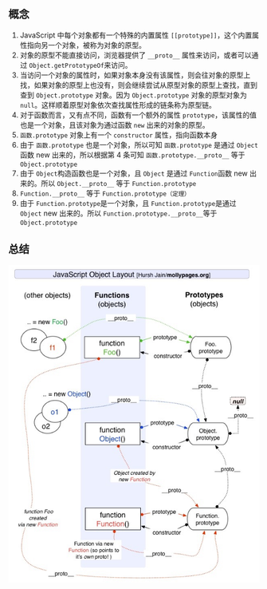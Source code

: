 ## 概念

1. JavaScript 中每个对象都有一个特殊的内置属性 `[[prototype]]`，这个内置属性指向另一个对象，被称为对象的原型。
2. 对象的原型不能直接访问，浏览器提供了 `__proto__` 属性来访问，或者可以通过 `Object.getPrototypeOf`来访问。
3. 当访问一个对象的属性时，如果对象本身没有该属性，则会往对象的原型上找，如果对象的原型上也没有，则会继续尝试从原型对象的原型上查找，直到查到 `Object.prototype` 对象。因为 `Object.prototype` 对象的原型对象为 `null`。这样顺着原型对象依次查找属性形成的链条称为原型链。
4. 对于函数而言，又有点不同，函数有一个额外的属性 `prototype`，该属性的值也是一个对象，且该对象为通过函数 `new` 出来的对象的原型。
5. `函数.prototype` 对象上有一个 `constructor` 属性，指向函数本身
6. 由于 `函数.prototype` 也是一个对象，所以可知 `函数.prototype` 是通过 `Object`函数 new 出来的，所以根据第 4 条可知 `函数.prototype.__proto__` 等于 `Object.prototype`
7. 由于 `Object`构造函数也是一个对象，且 `Object` 是通过 `Function`函数 new 出来的。所以 `Object.__proto__` 等于 `Function.prototype`
8. `Function.__proto__` 等于 `Function.prototype（定理）`
9. 由于 `Function.prototype`是一个对象，且 `Function.prototype`是通过 `Object` new 出来的。所以 `Function.prototype.__proto__`等于 `Object.prototype`

## 总结

![图 8](../assets/%E8%B0%88%E4%B8%80%E8%B0%88%E5%8E%9F%E5%9E%8B%E4%B8%8E%E5%8E%9F%E5%9E%8B%E9%93%BE_pic_1661497453810.png)
